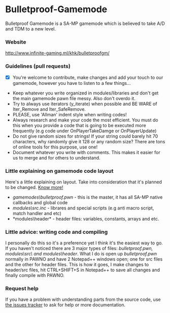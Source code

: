 # Bulletproof-Gamemode
Bulletproof Gamemode is a SA-MP gamemode which is believed to take A/D and TDM to a new level.

### Website
http://www.infinite-gaming.ml/khk/bulletproofgm/

### Guidelines (pull requests)

- [x] You're welcome to contribute, make changes and add your touch to our gamemode, however you have to listen to a few things...
- Keep whatever you write organized in modules/libraries and don't get the main gamemode pawn file messy. Also don't overdo it.
- Try to always use iterators (y_iterate) when possible and BE WARE of Iter_Remove and Iter_SafeRemove.
- PLEASE, use 'Allman' indent style when writing codes!
- Always research and make your code the most efficient. You must do this when you provide a code that is going to be executed more frequently (e.g code under OnPlayerTakeDamge or OnPlayerUpdate)
- Do not give random sizes for strings! If your string could barely hit 70 characters, why randomly give it 128 or any random size? There are tons of online tools for this purpose, use one!
- Document whatever you write with comments. This makes it easier for us to merge and for others to understand.

### Little explaining on gamemode code layout

Here's a little explaining on layout. Take into consideration that it's planned to be changed. [Know more!](https://github.com/KHKKhalid/Bulletproof-Gamemode/issues/8) 

- *gamemodes\bulletproof.pwn* - this is the master, it has all SA-MP native callbacks and global code
- *modules\src\.inc* - librares and special scripts (e.g anti macro script, match handler and etc)
- *modules\header\* - header files: variables, constants, arrays and etc.

### Little advice: writing code and compiling

I personally do this so it's a preference yet I think it's the easiest way to go. If you haven't noticed there are 3 major types of files: *bulletproof.pwn, modules\src\ and modules\header*. What I do is open up *bulletproof.pwn* normally in PAWNO and have 2 Notepad++ windows open; one for src files and the other for header files. This is how it goes, I make changes to header/src files, hit CTRL+SHIFT+S in Notepad++ to save all changes and finally compile with PAWNO.

### Request help

If you have a problem with understanding parts from the source code, use [the issues tracker](https://github.com/KHKKhalid/Bulletproof-Gamemode/issues) to ask for help or more documentation.
